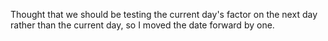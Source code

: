 Thought that we should be testing the current day's factor on the next day rather than the current day, so I moved the date forward by one.
